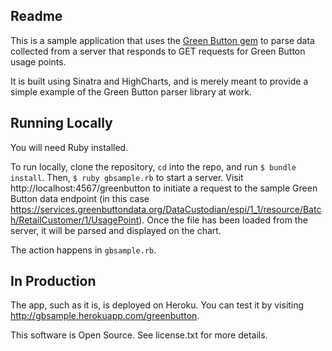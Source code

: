 ## Readme ##

This is a sample application that uses the [Green Button gem](https://github.com/cew821/greenbutton) to parse data collected from a server that responds to GET requests for Green Button usage points.

It is built using Sinatra and HighCharts, and is merely meant to provide a simple example of the Green Button parser library at work.

## Running Locally ##

You will need Ruby installed.

To run locally, clone the repository, `cd` into the repo, and run `$ bundle install`. Then, `$ ruby gbsample.rb` to start a server. Visit http://localhost:4567/greenbutton to initiate a request to the sample Green Button data endpoint (in this case https://services.greenbuttondata.org/DataCustodian/espi/1_1/resource/Batch/RetailCustomer/1/UsagePoint). Once the file has been loaded from the server, it will be parsed and displayed on the chart.

The action happens in `gbsample.rb`.

## In Production ##

The app, such as it is, is deployed on Heroku. You can test it by visiting http://gbsample.herokuapp.com/greenbutton.

This software is Open Source. See license.txt for more details.